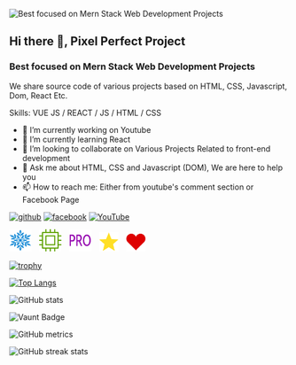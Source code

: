 ![Best focused on Mern Stack Web Development Projects](https://yt3.googleusercontent.com/Sy__okwcYi02SipS9LVXtJjlFYeHWVkDvjt6G-JiA1dfrPmtKQ2rjyLomL_qBrMXFrioiqjfOvU=w1138-fcrop64=1,00005a57ffffa5a8-k-c0xffffffff-no-nd-rj)
## Hi there 👋, Pixel Perfect Project
### Best focused on Mern Stack Web Development Projects


We share source code of various projects based on HTML, CSS, Javascript, Dom, React Etc. 

Skills: VUE JS / REACT / JS / HTML / CSS

- 🔭 I’m currently working on Youtube 
- 🌱 I’m currently learning React 
- 👯 I’m looking to collaborate on Various Projects Related to front-end development 
- 💬 Ask me about HTML, CSS and Javascript (DOM), We are here to help you 
- 📫 How to reach me: Either from youtube's comment section or Facebook Page 


[<img src='https://cdn.jsdelivr.net/npm/simple-icons@3.0.1/icons/github.svg' alt='github' height='40'>](https://github.com/PixelPerfectProject)  [<img src='https://cdn.jsdelivr.net/npm/simple-icons@3.0.1/icons/facebook.svg' alt='facebook' height='40'>](https://www.facebook.com/pixelperfectproject)  [<img src='https://cdn.jsdelivr.net/npm/simple-icons@3.0.1/icons/youtube.svg' alt='YouTube' height='40'>](https://www.youtube.com/channel/@pixelperfectproject)  

<a href='https://archiveprogram.github.com/'><img src='https://raw.githubusercontent.com/acervenky/animated-github-badges/master/assets/acbadge.gif' width='40' height='40'></a> <a href='https://docs.github.com/en/developers'><img src='https://raw.githubusercontent.com/acervenky/animated-github-badges/master/assets/devbadge.gif' width='40' height='40'></a> <a href='https://github.com/pricing'><img src='https://raw.githubusercontent.com/acervenky/animated-github-badges/master/assets/pro.gif' width='40' height='40'></a> <a href='https://stars.github.com/'><img src='https://raw.githubusercontent.com/acervenky/animated-github-badges/master/assets/starbadge.gif' width='35' height='35'></a> <a href='https://docs.github.com/en/github/supporting-the-open-source-community-with-github-sponsors'><img src='https://raw.githubusercontent.com/acervenky/animated-github-badges/master/assets/sponsorbadge.gif' width='35' height='35'></a> 

[![trophy](https://github-profile-trophy.vercel.app/?username=PixelPerfectProject)](https://github.com/ryo-ma/github-profile-trophy)

[![Top Langs](https://github-readme-stats.vercel.app/api/top-langs/?username=PixelPerfectProject)](https://github.com/anuraghazra/github-readme-stats)

![GitHub stats](https://github-readme-stats.vercel.app/api?username=PixelPerfectProject&show_icons=true)  

![Vaunt Badge](https://api.vaunt.dev/v1/github/entities/PixelPerfectProject/contributions?format=svg&private=false)  

![GitHub metrics](https://metrics.lecoq.io/PixelPerfectProject)  

![GitHub streak stats](https://streak-stats.demolab.com/?user=PixelPerfectProject)  

